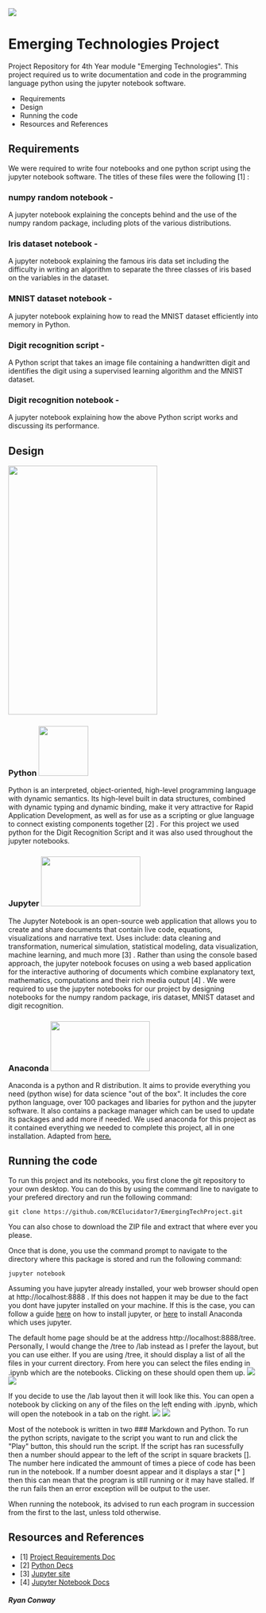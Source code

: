 <img src="https://i2.wp.com/softwareengineeringdaily.com/wp-content/uploads/2018/07/jupyter-logo-featured-image.png?fit=600%2C315&ssl=1">

# Emerging Technologies Project

Project Repository for 4th Year module "Emerging Technologies". This project required us to write documentation and code in the programming language python using the jupyter notebook software.

<ul>
    <li>Requirements</li>
    <li>Design</li>
    <li>Running the code</li>
    <li>Resources and References</li>
</ul>

## Requirements

We were required to write four notebooks and one python script using the jupyter notebook software. The titles of these files were the following [1] :

### numpy random notebook - 
   A jupyter notebook explaining the concepts behind and the use of the numpy random package, including plots of the various distributions.
### Iris dataset notebook -
   A jupyter notebook explaining the famous iris data set including the difficulty in writing an algorithm to separate the three classes of iris based on the variables in the dataset.
### MNIST dataset notebook -
   A jupyter notebook explaining how to read the MNIST dataset efficiently into memory in Python.
### Digit recognition script -
   A Python script that takes an image file containing a handwritten digit and identifies the digit using a supervised learning algorithm and the MNIST dataset.
### Digit recognition notebook -
   A jupyter notebook explaining how the above Python script works and discussing its performance.

## Design

<img src="Images/ProjectDesign.png" height="500px" width="300px">

### Python <img src="https://www.python.org/static/opengraph-icon-200x200.png" height="100px" width="100px">

Python is an interpreted, object-oriented, high-level programming language with dynamic semantics. Its high-level built in data structures, combined with dynamic typing and dynamic binding, make it very attractive for Rapid Application Development, as well as for use as a scripting or glue language to connect existing components together [2] . For this project we used python for the Digit Recognition Script and it was also used throughout the jupyter notebooks.

### Jupyter <img src="https://i2.wp.com/softwareengineeringdaily.com/wp-content/uploads/2018/07/jupyter-logo-featured-image.png?fit=600%2C315&ssl=1" height="100px" width="200px">

The Jupyter Notebook is an open-source web application that allows you to create and share documents that contain live code, equations, visualizations and narrative text. Uses include: data cleaning and transformation, numerical simulation, statistical modeling, data visualization, machine learning, and much more [3] . Rather than using the console based approach, the jupyter notebook focuses on using a web based application for the interactive authoring of documents which combine explanatory text, mathematics, computations and their rich media output [4] . We were required to use the jupyter notebooks for our project by designing notebooks for the numpy random package, iris dataset, MNIST dataset and digit recognition.

### Anaconda <img src="https://upload.wikimedia.org/wikipedia/en/c/cd/Anaconda_Logo.png" height="100px" width="200px">

Anaconda is a python and R distribution. It aims to provide everything you need (python wise) for data science "out of the box". It includes the core python language, over 100 packages and libaries for python and the jupyter software. It also contains a package manager which can be used to update its packages and add more if needed. We used anaconda for this project as it contained everything we needed to complete this project, all in one installation. Adapted from <a href="https://stackoverflow.com/questions/42096280/how-is-anaconda-related-to-python">here.</a>

## Running the code

To run this project and its notebooks, you first clone the git repository to your own desktop. You can do this by using the command line to navigate to your prefered directory and run the following command:

    git clone https://github.com/RCElucidator7/EmergingTechProject.git
    
You can also chose to download the ZIP file and extract that where ever you please.

Once that is done, you use the command prompt to navigate to the directory where this package is stored and run the following command:

    jupyter notebook
    
Assuming you have jupyter already installed, your web browser should open at http://localhost:8888 . If this does not happen it may be due to the fact you dont have jupyter installed on your machine. If this is the case, you can follow a guide <a href="https://jupyter.readthedocs.io/en/latest/install.html">here</a> on how to install jupyter, or <a href="https://conda.io/docs/user-guide/install/index.html">here</a> to install Anaconda which uses jupyter.

The default home page should be at the address http://localhost:8888/tree. Personally, I would change the /tree to /lab instead as I prefer the layout, but you can use either. If you are using /tree, it should display a list of all the files in your current directory. From here you can select the files ending in .ipynb which are the notebooks. Clicking on these should open them up.
<img src="Images/tree.PNG">         <img src="Images/tree_notebook.PNG">

If you decide to use the /lab layout then it will look like this. You can open a notebook by clicking on any of the files on the left ending with .ipynb, which will open the notebook in a tab on the right.
<img src="Images/lab.PNG">          <img src="Images/lab_notebook.PNG">

Most of the notebook is written in two ### Markdown and Python. To run the python scripts, navigate to the script you want to run and click the "Play" button, this should run the script. If the script has ran sucessfully then a number should appear to the left of the script in square brackets []. The number here indicated the ammount of times a piece of code has been run in the notebook. If a number doesnt appear and it displays a star [* ] then this can mean that the program is still running or it may have stalled. If the run fails then an error exception will be output to the user.

When running the notebook, its advised to run each program in succession from the first to the last, unless told otherwise.

## Resources and References

<ul>
   <li>[1] <a href="https://github.com/ianmcloughlin/jupyter-teaching-notebooks/blob/master/pandas-with-iris.ipynb"> Project Requirements Doc</a></li>
   <li>[2] <a href="https://www.python.org/doc/essays/blurb/">Python Decs</a></li>
   <li>[3] <a href="http://jupyter.org/">Jupyter site</a></li>
   <li>[4] <a href="https://jupyter-notebook.readthedocs.io/en/latest/notebook.html">Jupyter Notebook Docs</a></li>
  
</ul>
   <a href=""></a>

##### Ryan Conway
